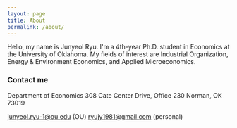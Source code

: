 ```yaml
---
layout: page
title: About
permalink: /about/
---
```


<a> Hello, my name is Junyeol Ryu. </a>
I'm a 4th-year Ph.D. student in Economics at the University of Oklahoma.
My fields of interest are Industrial Organization, Energy & Environment Economics, and Applied Microeconomics. 


### Contact me

Department of Economics
308 Cate Center Drive, Office 230 
Norman, OK 73019

junyeol.ryu-1@ou.edu  (OU)
ryujy1981@gmail.com  (personal)
